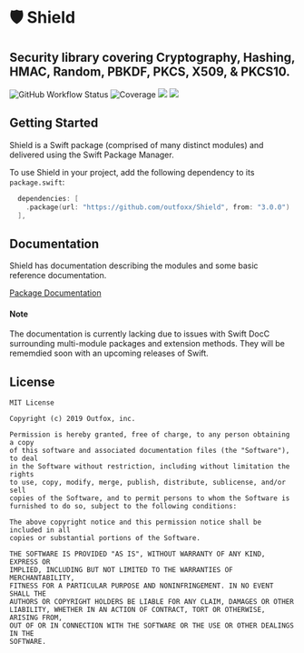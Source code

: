 # 🛡 Shield

## Security library covering Cryptography, Hashing, HMAC, Random, PBKDF, PKCS, X509, & PKCS10.

![GitHub Workflow Status](https://img.shields.io/github/actions/workflow/status/outfoxx/Shield/ci.yml?branch=main)
![Coverage](https://sonarcloud.io/api/project_badges/measure?project=outfoxx_Shield&metric=coverage)
[![](https://img.shields.io/endpoint?url=https%3A%2F%2Fswiftpackageindex.com%2Fapi%2Fpackages%2Foutfoxx%2FShield%2Fbadge%3Ftype%3Dswift-versions)](https://swiftpackageindex.com/outfoxx/Shield)
[![](https://img.shields.io/endpoint?url=https%3A%2F%2Fswiftpackageindex.com%2Fapi%2Fpackages%2Foutfoxx%2FShield%2Fbadge%3Ftype%3Dplatforms)](https://swiftpackageindex.com/outfoxx/Shield)

## Getting Started

Shield is a Swift package (comprised of many distinct modules) and delivered using the Swift Package Manager.

To use Shield in your project, add the following dependency to its `package.swift`:

```swift
  dependencies: [
    .package(url: "https://github.com/outfoxx/Shield", from: "3.0.0")
  ],
```

## Documentation

Shield has documentation describing the modules and some basic reference documentation.

[Package Documentation](https://outfoxx.github.io/Shield/main/documentation/shield)

#### Note
The documentation is currently lacking due to issues with Swift DocC surrounding multi-module packages and extension
methods. They will be rememdied soon with an upcoming releases of Swift.

License
--------

    MIT License

    Copyright (c) 2019 Outfox, inc.

    Permission is hereby granted, free of charge, to any person obtaining a copy
    of this software and associated documentation files (the "Software"), to deal
    in the Software without restriction, including without limitation the rights
    to use, copy, modify, merge, publish, distribute, sublicense, and/or sell
    copies of the Software, and to permit persons to whom the Software is
    furnished to do so, subject to the following conditions:

    The above copyright notice and this permission notice shall be included in all
    copies or substantial portions of the Software.

    THE SOFTWARE IS PROVIDED "AS IS", WITHOUT WARRANTY OF ANY KIND, EXPRESS OR
    IMPLIED, INCLUDING BUT NOT LIMITED TO THE WARRANTIES OF MERCHANTABILITY,
    FITNESS FOR A PARTICULAR PURPOSE AND NONINFRINGEMENT. IN NO EVENT SHALL THE
    AUTHORS OR COPYRIGHT HOLDERS BE LIABLE FOR ANY CLAIM, DAMAGES OR OTHER
    LIABILITY, WHETHER IN AN ACTION OF CONTRACT, TORT OR OTHERWISE, ARISING FROM,
    OUT OF OR IN CONNECTION WITH THE SOFTWARE OR THE USE OR OTHER DEALINGS IN THE
    SOFTWARE.
